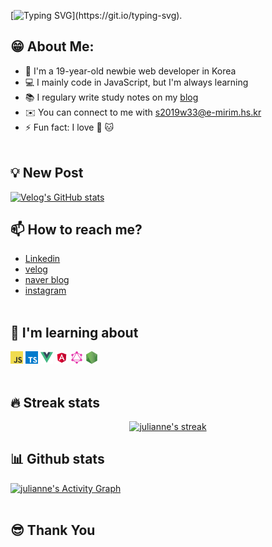[![Typing SVG](https://readme-typing-svg.herokuapp.com?color=247DA4&size=25&multiline=true&width=700&height=50&lines=Hi!+I'm+positive+developer%2C+Seungmin+Yi.)](https://git.io/typing-svg).  

## 😁 About Me:
- 👶 I'm a 19-year-old newbie web developer in Korea
- 💻 I mainly code in JavaScript, but I'm always learning
- 📚 I regulary write study notes on my [blog](https://velog.io/@julianneyi)
- ✉️ You can connect to me with s2019w33@e-mirim.hs.kr
- ⚡️ Fun fact: I love 🐶 🐱<br><br>

## 💡 New Post
[![Velog's GitHub stats](https://velog-readme-stats.vercel.app/api?name=julianneyi)](https://github.com/eungyeole/velog-readme-stats)

## 📫 How to reach me?
- [Linkedin](https://www.linkedin.com/in/%EC%8A%B9%EB%AF%BC-%EC%9D%B4-2768561bb/)
- [velog](https://velog.io/@julianneyi)
- [naver blog](https://blog.naver.com/julianneyi)
- [instagram](https://www.instagram.com/s____min_ing/)<br><br>

## 📄 I'm learning about
<code><img height="20" src="https://raw.githubusercontent.com/github/explore/80688e429a7d4ef2fca1e82350fe8e3517d3494d/topics/javascript/javascript.png"></code>
<code><img height="20" src="https://raw.githubusercontent.com/github/explore/80688e429a7d4ef2fca1e82350fe8e3517d3494d/topics/typescript/typescript.png"></code>
<code><img height="20" src="https://raw.githubusercontent.com/github/explore/80688e429a7d4ef2fca1e82350fe8e3517d3494d/topics/vue/vue.png"></code>
<code><img height="20" src="https://raw.githubusercontent.com/github/explore/80688e429a7d4ef2fca1e82350fe8e3517d3494d/topics/angular/angular.png"></code>
<code><img height="20" src="https://raw.githubusercontent.com/github/explore/5c058a388828bb5fde0bcafd4bc867b5bb3f26f3/topics/graphql/graphql.png"></code>
<code><img height="20" src="https://raw.githubusercontent.com/github/explore/80688e429a7d4ef2fca1e82350fe8e3517d3494d/topics/nodejs/nodejs.png"></code><br><br>
  
## 🔥 Streak stats
<!-- GitHub Readme Streak Stats - https://github.com/DenverCoder1/github-readme-streak-stats -->
<p align="center">
  <a href="https://github.com/DenverCoder1/github-readme-streak-stats">
    <img title="🔥 Get streak stats for your profile at git.io/streak-stats" alt="julianne's streak" src="https://github-readme-streak-stats.herokuapp.com/?user=julianne03&hide_border=true"/>
  </a>
</p>

## 📊 Github stats
<!-- https://github.com/ashutosh00710/github-readme-activity-graph -->
<a href="https://github.com/ashutosh00710/github-readme-activity-graph"><img alt="julianne's Activity Graph" src="https://activity-graph.herokuapp.com/graph?username=julianne03&theme=github&hide_border=true" /></a><br><br>

## 😎 Thank You
